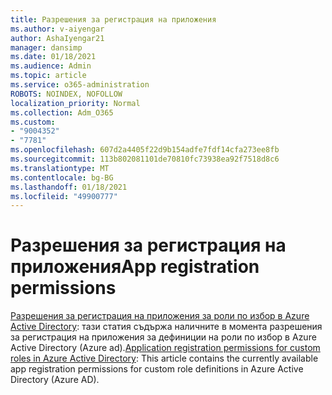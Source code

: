 ```yaml
---
title: Разрешения за регистрация на приложения
ms.author: v-aiyengar
author: AshaIyengar21
manager: dansimp
ms.date: 01/18/2021
ms.audience: Admin
ms.topic: article
ms.service: o365-administration
ROBOTS: NOINDEX, NOFOLLOW
localization_priority: Normal
ms.collection: Adm_O365
ms.custom:
- "9004352"
- "7781"
ms.openlocfilehash: 607d2a4405f22d9b154adfe7fdf14cfa273ee8fb
ms.sourcegitcommit: 113b802081101de70810fc73938ea92f7518d8c6
ms.translationtype: MT
ms.contentlocale: bg-BG
ms.lasthandoff: 01/18/2021
ms.locfileid: "49900777"
---
```

# <a name="app-registration-permissions"></a><span data-ttu-id="0f944-102">Разрешения за регистрация на приложения</span><span class="sxs-lookup"><span data-stu-id="0f944-102">App registration permissions</span></span>

<span data-ttu-id="0f944-103">[Разрешения за регистрация на приложения за роли по избор в Azure Active Directory](https://docs.microsoft.com/azure/active-directory/roles/custom-available-permissions): тази статия съдържа наличните в момента разрешения за регистрация на приложения за дефиниции на роли по избор в Azure Active Directory (Azure ad).</span><span class="sxs-lookup"><span data-stu-id="0f944-103">[Application registration permissions for custom roles in Azure Active Directory](https://docs.microsoft.com/azure/active-directory/roles/custom-available-permissions): This article contains the currently available app registration permissions for custom role definitions in Azure Active Directory (Azure AD).</span></span>
